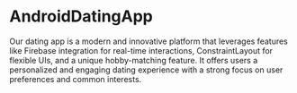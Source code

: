 # AndroidDatingApp

Our dating app is a modern and innovative platform that leverages features like Firebase integration for real-time interactions, ConstraintLayout for flexible UIs, and a unique hobby-matching feature. It offers users a personalized and engaging dating experience with a strong focus on user preferences and common interests.



